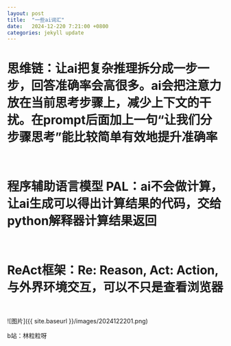 ```yaml
---
layout: post
title:  "一些ai词汇"
date:   2024-12-220 7:21:00 +0800
categories: jekyll update
---
```


# 思维链：让ai把复杂推理拆分成一步一步，回答准确率会高很多。ai会把注意力放在当前思考步骤上，减少上下文的干扰。在prompt后面加上一句“让我们分步骤思考”能比较简单有效地提升准确率

<br/>

# 程序辅助语言模型 PAL：ai不会做计算，让ai生成可以得出计算结果的代码，交给python解释器计算结果返回

<br/>

# ReAct框架：Re: Reason, Act: Action, 与外界环境交互，可以不只是查看浏览器

<br/>

![图片]({{ site.baseurl }}/images/2024122201.png)

b站：林粒粒呀